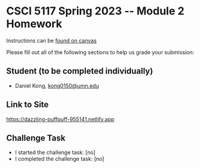 # CSCI 5117 Spring 2023 -- Module 2 Homework

Instructions can be [found on canvas](https://canvas.umn.edu/courses/355584/pages/homework-2)

Please fill out all of the following sections to help us grade your submission:

## Student (to be completed individually)

* Daniel Kong, kong0150@umn.edu

## Link to Site

<https://dazzling-puffpuff-955141.netlify.app>

## Challenge Task

* I started the challenge task: [no]
* I completed the challenge task: [no]

